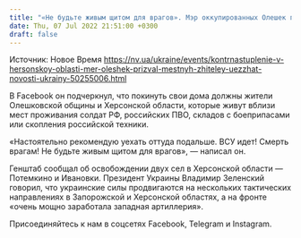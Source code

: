 ```yaml
---
title: "«Не будьте живым щитом для врагов». Мэр оккупированных Олешек призвал местных жителей уезжать из-за контрнаступления ВСУ"
date: Thu, 07 Jul 2022 21:51:00 +0300
draft: false
---
```

Источник: Новое Время https://nv.ua/ukraine/events/kontrnastuplenie-v-hersonskoy-oblasti-mer-oleshek-prizval-mestnyh-zhiteley-uezzhat-novosti-ukrainy-50255006.html


 В Facebook он подчеркнул, что покинуть свои дома должны жители Олешковской общины и Херсонской области, которые живут вблизи мест проживания солдат РФ, российских ПВО, складов с боеприпасами или скопления российской техники.

«Настоятельно рекомендую уехать оттуда подальше. ВСУ идет! Смерть врагам! Не будьте живым щитом для врагов», — написал он.

Генштаб сообщал об освобождении двух сел в Херсонской области — Потемкино и Ивановки. Президент Украины Владимир Зеленский говорил, что украинские силы продвигаются на нескольких тактических направлениях в Запорожской и Херсонской областях, а на фронте «очень мощно заработала западная артиллерия».

Присоединяйтесь к нам в соцсетях Facebook, Telegram и Instagram.
